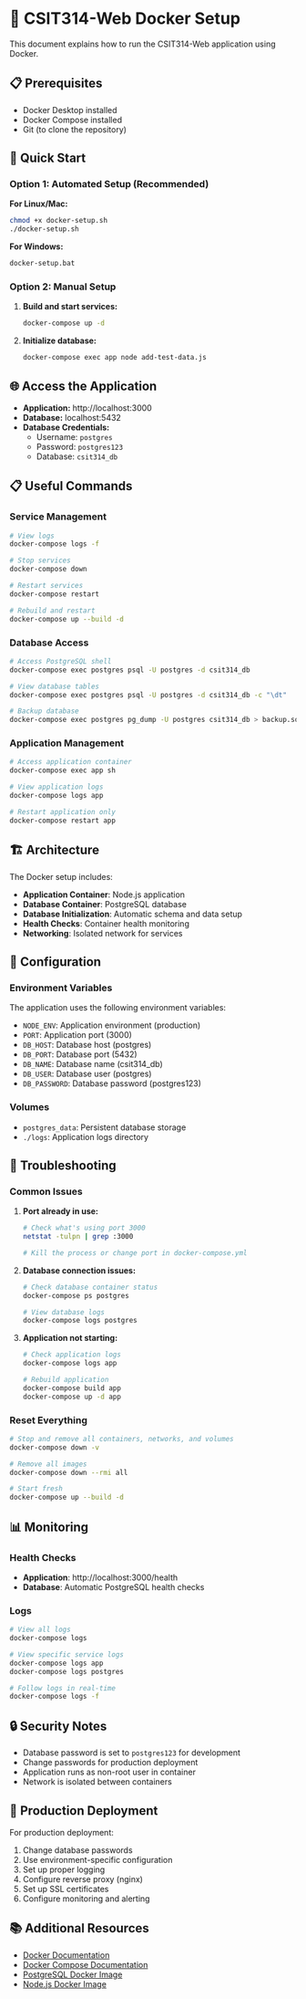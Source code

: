 # 🐳 CSIT314-Web Docker Setup

This document explains how to run the CSIT314-Web application using Docker.

## 📋 Prerequisites

- Docker Desktop installed
- Docker Compose installed
- Git (to clone the repository)

## 🚀 Quick Start

### Option 1: Automated Setup (Recommended)

**For Linux/Mac:**
```bash
chmod +x docker-setup.sh
./docker-setup.sh
```

**For Windows:**
```cmd
docker-setup.bat
```

### Option 2: Manual Setup

1. **Build and start services:**
   ```bash
   docker-compose up -d
   ```

2. **Initialize database:**
   ```bash
   docker-compose exec app node add-test-data.js
   ```

## 🌐 Access the Application

- **Application:** http://localhost:3000
- **Database:** localhost:5432
- **Database Credentials:**
  - Username: `postgres`
  - Password: `postgres123`
  - Database: `csit314_db`

## 📋 Useful Commands

### Service Management
```bash
# View logs
docker-compose logs -f

# Stop services
docker-compose down

# Restart services
docker-compose restart

# Rebuild and restart
docker-compose up --build -d
```

### Database Access
```bash
# Access PostgreSQL shell
docker-compose exec postgres psql -U postgres -d csit314_db

# View database tables
docker-compose exec postgres psql -U postgres -d csit314_db -c "\dt"

# Backup database
docker-compose exec postgres pg_dump -U postgres csit314_db > backup.sql
```

### Application Management
```bash
# Access application container
docker-compose exec app sh

# View application logs
docker-compose logs app

# Restart application only
docker-compose restart app
```

## 🏗️ Architecture

The Docker setup includes:

- **Application Container**: Node.js application
- **Database Container**: PostgreSQL database
- **Database Initialization**: Automatic schema and data setup
- **Health Checks**: Container health monitoring
- **Networking**: Isolated network for services

## 🔧 Configuration

### Environment Variables

The application uses the following environment variables:

- `NODE_ENV`: Application environment (production)
- `PORT`: Application port (3000)
- `DB_HOST`: Database host (postgres)
- `DB_PORT`: Database port (5432)
- `DB_NAME`: Database name (csit314_db)
- `DB_USER`: Database user (postgres)
- `DB_PASSWORD`: Database password (postgres123)

### Volumes

- `postgres_data`: Persistent database storage
- `./logs`: Application logs directory

## 🐛 Troubleshooting

### Common Issues

1. **Port already in use:**
   ```bash
   # Check what's using port 3000
   netstat -tulpn | grep :3000
   
   # Kill the process or change port in docker-compose.yml
   ```

2. **Database connection issues:**
   ```bash
   # Check database container status
   docker-compose ps postgres
   
   # View database logs
   docker-compose logs postgres
   ```

3. **Application not starting:**
   ```bash
   # Check application logs
   docker-compose logs app
   
   # Rebuild application
   docker-compose build app
   docker-compose up -d app
   ```

### Reset Everything

```bash
# Stop and remove all containers, networks, and volumes
docker-compose down -v

# Remove all images
docker-compose down --rmi all

# Start fresh
docker-compose up --build -d
```

## 📊 Monitoring

### Health Checks

- **Application**: http://localhost:3000/health
- **Database**: Automatic PostgreSQL health checks

### Logs

```bash
# View all logs
docker-compose logs

# View specific service logs
docker-compose logs app
docker-compose logs postgres

# Follow logs in real-time
docker-compose logs -f
```

## 🔒 Security Notes

- Database password is set to `postgres123` for development
- Change passwords for production deployment
- Application runs as non-root user in container
- Network is isolated between containers

## 🚀 Production Deployment

For production deployment:

1. Change database passwords
2. Use environment-specific configuration
3. Set up proper logging
4. Configure reverse proxy (nginx)
5. Set up SSL certificates
6. Configure monitoring and alerting

## 📚 Additional Resources

- [Docker Documentation](https://docs.docker.com/)
- [Docker Compose Documentation](https://docs.docker.com/compose/)
- [PostgreSQL Docker Image](https://hub.docker.com/_/postgres)
- [Node.js Docker Image](https://hub.docker.com/_/node)
